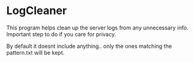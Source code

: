 # LogCleaner

This program helps clean up the server logs from any unnecessary info. Important step to do if you care for privacy.

By default it doesnt include anything.. only the ones matching the pattern.txt will be kept.
